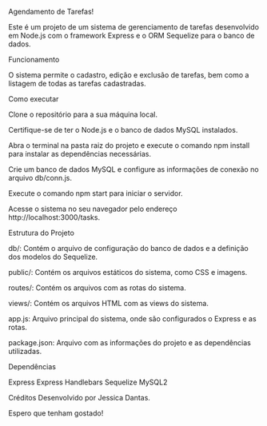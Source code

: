 Agendamento de Tarefas!

Este é um projeto de um sistema de gerenciamento de tarefas desenvolvido em Node.js com o framework Express e o ORM Sequelize para o banco de dados.



Funcionamento

O sistema permite o cadastro, edição e exclusão de tarefas, bem como a listagem de todas as tarefas cadastradas.

Como executar

Clone o repositório para a sua máquina local.

Certifique-se de ter o Node.js e o banco de dados MySQL instalados.

Abra o terminal na pasta raiz do projeto e execute o comando npm install para instalar as dependências necessárias.

Crie um banco de dados MySQL e configure as informações de conexão no arquivo db/conn.js.

Execute o comando npm start para iniciar o servidor.

Acesse o sistema no seu navegador pelo endereço http://localhost:3000/tasks.



Estrutura do Projeto

db/: Contém o arquivo de configuração do banco de dados e a definição dos modelos do Sequelize.

public/: Contém os arquivos estáticos do sistema, como CSS e imagens.

routes/: Contém os arquivos com as rotas do sistema.

views/: Contém os arquivos HTML com as views do sistema.

app.js: Arquivo principal do sistema, onde são configurados o Express e as rotas.

package.json: Arquivo com as informações do projeto e as dependências utilizadas.




Dependências

Express
Express Handlebars
Sequelize
MySQL2


Créditos
Desenvolvido por Jessica Dantas.

Espero que tenham gostado!
